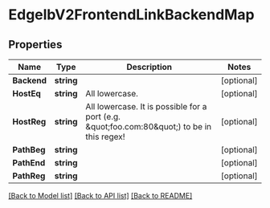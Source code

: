 # EdgelbV2FrontendLinkBackendMap

## Properties
Name | Type | Description | Notes
------------ | ------------- | ------------- | -------------
**Backend** | **string** |  | [optional] 
**HostEq** | **string** | All lowercase. | [optional] 
**HostReg** | **string** | All lowercase. It is possible for a port (e.g. \&quot;foo.com:80\&quot;) to be in this regex! | [optional] 
**PathBeg** | **string** |  | [optional] 
**PathEnd** | **string** |  | [optional] 
**PathReg** | **string** |  | [optional] 

[[Back to Model list]](../README.md#documentation-for-models) [[Back to API list]](../README.md#documentation-for-api-endpoints) [[Back to README]](../README.md)


